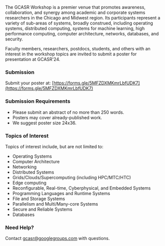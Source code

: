 The GCASR Workshop is a premier venue that promotes awareness, collaboration, and synergy among academic and corporate systems researchers in the Chicago and Midwest region. Its participants represent a variety of sub-areas of systems, broadly construed, including operating systems, distributed computing, systems for machine learning, high performance computing, computer architecture, networks, databases, and security.

Faculty members, researchers, postdocs, students, and others with an interest in the workshop topics are invited to submit a poster for presentation at GCASR'24.

### Submission

Submit your poster at: [https://forms.gle/5MFZDXMKmrLbfUDK7](https://forms.gle/5MFZDXMKmrLbfUDK7)

### Submission Requirements

- Please submit an abstract of no more than 250 words.
- Posters may cover already-published work.
- We suggest poster size 24x36.

### Topics of Interest

Topics of interest include, but are not limited to:

- Operating Systems 
- Computer Architecture
- Networking
- Distributed Systems
- Grids/Clouds/Supercomputing (including HPC/MTC/HTC)
- Edge computing
- Reconfigurable, Real-time, Cyberphysical, and Embedded Systems
- Programming Languages and Runtime Systems
- File and Storage Systems
- Parallelism and Multi/Many-core Systems
- Secure and Reliable Systems
- Databases

### Need Help?

Contact [gcasr@googlegroups.com](mailto:gcasr@googlegroups.com) with questions.
